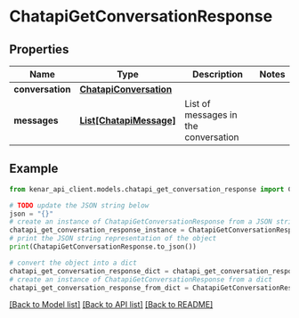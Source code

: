 # ChatapiGetConversationResponse


## Properties

Name | Type | Description | Notes
------------ | ------------- | ------------- | -------------
**conversation** | [**ChatapiConversation**](ChatapiConversation.md) |  | 
**messages** | [**List[ChatapiMessage]**](ChatapiMessage.md) | List of messages in the conversation | 

## Example

```python
from kenar_api_client.models.chatapi_get_conversation_response import ChatapiGetConversationResponse

# TODO update the JSON string below
json = "{}"
# create an instance of ChatapiGetConversationResponse from a JSON string
chatapi_get_conversation_response_instance = ChatapiGetConversationResponse.from_json(json)
# print the JSON string representation of the object
print(ChatapiGetConversationResponse.to_json())

# convert the object into a dict
chatapi_get_conversation_response_dict = chatapi_get_conversation_response_instance.to_dict()
# create an instance of ChatapiGetConversationResponse from a dict
chatapi_get_conversation_response_from_dict = ChatapiGetConversationResponse.from_dict(chatapi_get_conversation_response_dict)
```
[[Back to Model list]](../README.md#documentation-for-models) [[Back to API list]](../README.md#documentation-for-api-endpoints) [[Back to README]](../README.md)


